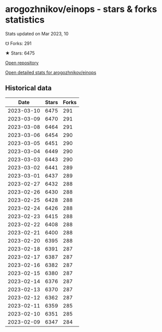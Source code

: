 # arogozhnikov/einops - stars & forks statistics

Stats updated on Mar 2023, 10

☋ Forks: 291

★ Stars: 6475

[Open repository](https://github.com/arogozhnikov/einops)

[Open detailed stats for arogozhnikov/einops](https://reviewgithub.com/rep/arogozhnikov/einops)

## Historical data
| Date | Stars | Forks |
|------|-------|-------|
| 2023-03-10 | 6475 | 291 | 
| 2023-03-09 | 6470 | 291 | 
| 2023-03-08 | 6464 | 291 | 
| 2023-03-06 | 6454 | 290 | 
| 2023-03-05 | 6451 | 290 | 
| 2023-03-04 | 6449 | 290 | 
| 2023-03-03 | 6443 | 290 | 
| 2023-03-02 | 6441 | 289 | 
| 2023-03-01 | 6437 | 289 | 
| 2023-02-27 | 6432 | 288 | 
| 2023-02-26 | 6430 | 288 | 
| 2023-02-25 | 6428 | 288 | 
| 2023-02-24 | 6426 | 288 | 
| 2023-02-23 | 6415 | 288 | 
| 2023-02-22 | 6408 | 288 | 
| 2023-02-21 | 6400 | 288 | 
| 2023-02-20 | 6395 | 288 | 
| 2023-02-18 | 6391 | 287 | 
| 2023-02-17 | 6387 | 287 | 
| 2023-02-16 | 6382 | 287 | 
| 2023-02-15 | 6380 | 287 | 
| 2023-02-14 | 6376 | 287 | 
| 2023-02-13 | 6370 | 287 | 
| 2023-02-12 | 6362 | 287 | 
| 2023-02-11 | 6359 | 285 | 
| 2023-02-10 | 6351 | 285 | 
| 2023-02-09 | 6347 | 284 | 

